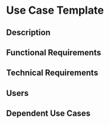 # Use Case Template

## Description

## Functional Requirements

## Technical Requirements

## Users

## Dependent Use Cases
